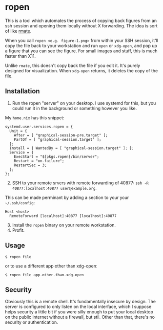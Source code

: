 # ropen

This is a tool which automates the process of copying back figures from an ssh session and opening
them locally without X forwarding. The idea is sort of like [rmate](https://github.com/textmate/rmate).

When you call `ropen <e.g. figure-1.png>` from within your SSH session, it'll copy the file back to
your workstation and run `open` or `xdg-open`, and pop up a figure that you can see the figure. For small images and
stuff, this is much faster than X11.

Unlike `rmate`, this doesn't copy back the file if you edit it. It's purely designed for visualization. When
`xdg-open` returns, it deletes the copy of the file.

Installation
------------
1. Run the ropen "server" on your desktop. I use systemd for this, but you could run it in the background or something however you like.

My `home.nix` has this snippet:

```
systemd.user.services.ropen = {
  Unit = {
    After = [ "graphical-session-pre.target" ];
    PartOf = [ "graphical-session.target" ];
  };
  Install = { WantedBy = [ "graphical-session.target" ]; };
  Service = {
    ExecStart = "${pkgs.ropen}/bin/server";
    Restart = "on-failure";
    RestartSec = 3;
  };
};
```

2. SSH to your remote srvers with remote forwarding of 40877: `ssh -R 40877:localhost:40877 user@example.org`.

This can be made perminant by adding a section to your your `~/.ssh/config`:
```
Host <host>
  RemoteForward [localhost]:40877 [localhost]:40877
```

3. Install the `ropen` binary on your remote workstation.
4. Profit.


Usage
-----

```
$ ropen file
```
or to use a different app other than xdg-open:

```
$ ropen file app-other-than-xdg-open
```


Security
--------
Obviously this is a remote shell. It's fundamentally insecure by design. The server is configured to only listen
on the local interface, which I  suppose helps security a little bit if you were silly enough to put your local
desktop on the public internet without a firewall, but stil. Other than that, there's no security or authentication.
